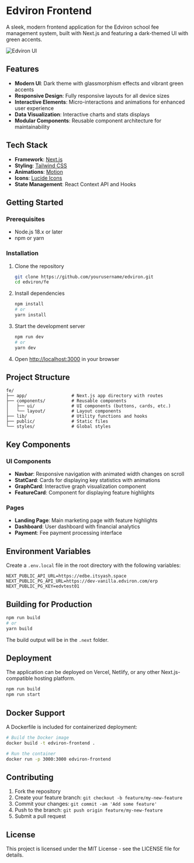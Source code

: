 # Edviron Frontend

A sleek, modern frontend application for the Edviron school fee management system, built with Next.js and featuring a dark-themed UI with green accents.

![Edviron UI](https://via.placeholder.com/800x400?text=Edviron+UI)

## Features

- **Modern UI**: Dark theme with glassmorphism effects and vibrant green accents
- **Responsive Design**: Fully responsive layouts for all device sizes
- **Interactive Elements**: Micro-interactions and animations for enhanced user experience
- **Data Visualization**: Interactive charts and stats displays
- **Modular Components**: Reusable component architecture for maintainability

## Tech Stack

- **Framework**: [Next.js](https://nextjs.org/)
- **Styling**: [Tailwind CSS](https://tailwindcss.com/)
- **Animations**: [Motion](https://motion.dev/)
- **Icons**: [Lucide Icons](https://lucide.dev/)
- **State Management**: React Context API and Hooks

## Getting Started

### Prerequisites

- Node.js 18.x or later
- npm or yarn

### Installation

1. Clone the repository
   ```bash
   git clone https://github.com/yourusername/edviron.git
   cd edviron/fe
   ```

2. Install dependencies
   ```bash
   npm install
   # or
   yarn install
   ```

3. Start the development server
   ```bash
   npm run dev
   # or
   yarn dev
   ```

4. Open [http://localhost:3000](http://localhost:3000) in your browser

## Project Structure

```
fe/
├── app/                 # Next.js app directory with routes
├── components/          # Reusable components
│   ├── ui/              # UI components (buttons, cards, etc.)
│   └── layout/          # Layout components
├── lib/                 # Utility functions and hooks
├── public/              # Static files
└── styles/              # Global styles
```

## Key Components

### UI Components

- **Navbar**: Responsive navigation with animated width changes on scroll
- **StatCard**: Cards for displaying key statistics with animations
- **GraphCard**: Interactive graph visualization component
- **FeatureCard**: Component for displaying feature highlights

### Pages

- **Landing Page**: Main marketing page with feature highlights
- **Dashboard**: User dashboard with financial analytics
- **Payment**: Fee payment processing interface

## Environment Variables

Create a `.env.local` file in the root directory with the following variables:

```
NEXT_PUBLIC_API_URL=https://edbe.itsyash.space
NEXT_PUBLIC_PG_API_URL=https://dev-vanilla.edviron.com/erp
NEXT_PUBLIC_PG_KEY=edvtest01
```

## Building for Production

```bash
npm run build
# or
yarn build
```

The build output will be in the `.next` folder.

## Deployment

The application can be deployed on Vercel, Netlify, or any other Next.js-compatible hosting platform.

```bash
npm run build
npm run start
```

## Docker Support

A Dockerfile is included for containerized deployment:

```bash
# Build the Docker image
docker build -t edviron-frontend .

# Run the container
docker run -p 3000:3000 edviron-frontend
```

## Contributing

1. Fork the repository
2. Create your feature branch: `git checkout -b feature/my-new-feature`
3. Commit your changes: `git commit -am 'Add some feature'`
4. Push to the branch: `git push origin feature/my-new-feature`
5. Submit a pull request

## License

This project is licensed under the MIT License - see the LICENSE file for details. 